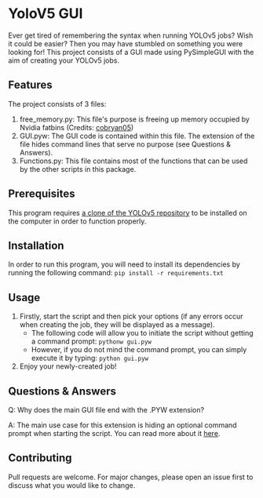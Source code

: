 ﻿# YoloV5 GUI

Ever get tired of remembering the syntax when running YOLOv5 jobs? Wish it could be easier? Then you may have stumbled on something you were looking for! This project consists of a GUI made using PySimpleGUI with the aim of creating your YOLOv5 jobs.

## Features
The project consists of 3 files:

 1. free_memory.py: This file's purpose is freeing up memory occupied by Nvidia fatbins (Credits: [cobryan05](https://github.com/cobryan05))
 2. GUI.pyw: The GUI code is contained within this file. The extension of the file hides command lines that serve no purpose (see Questions & Answers).
 3. Functions.py: This file contains most of the functions that can be used by the other scripts in this package.

## Prerequisites
This program requires [a clone of the YOLOv5 repository](https://github.com/ultralytics/yolov5)  to be installed on the computer in order to function properly.

## Installation
In order to run this program, you will need to install its dependencies by running the following command: ```pip install -r requirements.txt```

## Usage

 1. Firstly, start the script and then pick your options (if any errors occur when creating the job, they will be displayed as a message).
	- The following code will allow you to initiate the script without getting a command prompt: ```pythonw gui.pyw```
	- However, if you do not mind the command prompt, you can simply execute it by typing: ```python gui.pyw```
 2. Enjoy your newly-created job!

## Questions & Answers

Q: Why does the main GUI file end with the .PYW extension?

A: The main use case for this extension is hiding an optional command prompt when starting the script. You can read more about it [here](https://stackoverflow.com/questions/34739315/pyw-files-in-python-program).

## Contributing
Pull requests are welcome. For major changes, please open an issue first to discuss what you would like to change.